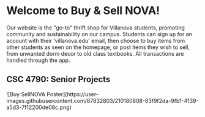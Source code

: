 <h1>Welcome to Buy & Sell NOVA!</h1>

Our website is the "go-to" thrift shop for Villanova students, promoting community and sustainability on our campus. Students can sign up for an account with their 'villanova.edu' email, then choose to buy items from other students as seen on the homepage, or post items they wish to sell, from unwanted dorm decor to old class textbooks. All transactions are handled through the app. 

<h2> CSC 4790: Senior Projects </h2>
![Buy SellNOVA Poster](https://user-images.githubusercontent.com/87832803/210180808-83f9f2da-9fb1-4139-a5d3-7f12200de08c.png)
